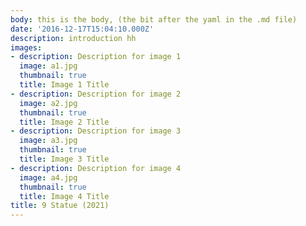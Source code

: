 ```yaml
---
body: this is the body, (the bit after the yaml in the .md file)
date: '2016-12-17T15:04:10.000Z'
description: introduction hh
images:
- description: Description for image 1
  image: a1.jpg
  thumbnail: true
  title: Image 1 Title
- description: Description for image 2
  image: a2.jpg
  thumbnail: true
  title: Image 2 Title
- description: Description for image 3
  image: a3.jpg
  thumbnail: true
  title: Image 3 Title
- description: Description for image 4
  image: a4.jpg
  thumbnail: true
  title: Image 4 Title
title: 9 Statue (2021)
---
```

